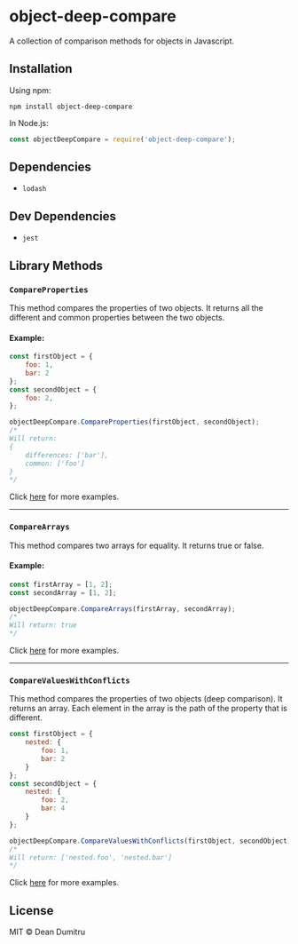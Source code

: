 # object-deep-compare
A collection of comparison methods for objects in Javascript.

## Installation
Using npm:
```
npm install object-deep-compare
```

In Node.js:
```js
const objectDeepCompare = require('object-deep-compare');
```

## Dependencies
- `lodash`

## Dev Dependencies
- `jest`

## Library Methods

### `CompareProperties`
This method compares the properties of two objects. It returns all the different and common properties between the two objects.
<br/>
#### Example:
```js
const firstObject = {
	foo: 1,
	bar: 2
};
const secondObject = {
	foo: 2,
};
```

```js
objectDeepCompare.CompareProperties(firstObject, secondObject);
/*
Will return: 
{
	differences: ['bar'],
	common: ['foo']
}
*/
```

Click [here](https://github.com/deandum/deepcompare/blob/main/tests/compare-properties.spec.js) for more examples.

<hr>

### `CompareArrays`
This method compares two arrays for equality. It returns true or false.
<br>
#### Example:
```js
const firstArray = [1, 2];
const secondArray = [1, 2];
```

```js
objectDeepCompare.CompareArrays(firstArray, secondArray);
/*
Will return: true
*/
```

Click [here](https://github.com/deandum/deepcompare/blob/main/tests/compare-arrays.spec.js) for more examples.

<hr>

### `CompareValuesWithConflicts`
This method compares the properties of two objects (deep comparison). It returns an array. Each element in the array is the path of the property that is different.
<br/>
```js
const firstObject = {
	nested: {
		foo: 1,
		bar: 2
	}
};
const secondObject = {
	nested: {
		foo: 2,
		bar: 4
	}
};
```

```js
objectDeepCompare.CompareValuesWithConflicts(firstObject, secondObject);
/*
Will return: ['nested.foo', 'nested.bar']
*/
```

Click [here](https://github.com/deandum/deepcompare/blob/main/tests/compare-values-with-conflicts.spec.js) for more examples.

## License
MIT © Dean Dumitru
